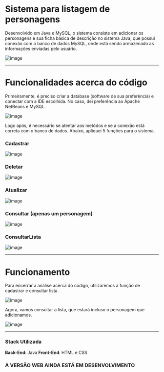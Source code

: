# Sistema para listagem de personagens

Desenvolvido em Java e MySQL, o sistema consiste em adicionar os personagens e sua ficha básica de descrição no sistema Java, que possui conexão com o banco de dados MySQL, onde está sendo armazenado as informações enviadas pelo usuário.

![image](https://github.com/user-attachments/assets/c0e04e01-dd1f-4ded-8c96-40812940e5c8)

---

# Funcionalidades acerca do código

Primeiramente, é preciso criar a database (software de sua preferência) e conectar com a IDE escolhida. No caso, dei preferência ao Apache NetBeans e MySQL.

![image](https://github.com/user-attachments/assets/1e6f3f4a-8c3e-4182-8b05-722761a28636)


Logo após, é necessário se atentar aos metódos e se a conexão está correta com o banco de dados. Abaixo, apliquei 5 funções para o sistema.

### Cadastrar

![image](https://github.com/user-attachments/assets/1fdec11a-92a1-4140-b013-54bca53640c5)

### Deletar

![image](https://github.com/user-attachments/assets/dcc40bfb-4836-45ec-aa3c-bbd09fbb0b6c)

### Atualizar

![image](https://github.com/user-attachments/assets/e1db57f2-8c52-49e0-a399-e21e81f895b7)

### Consultar (apenas um personagem)

![image](https://github.com/user-attachments/assets/12353ce9-dd82-469a-9ee0-d75d62e37c65)

### ConsultarLista

![image](https://github.com/user-attachments/assets/983f6f79-4107-45dd-9e9b-2fa137df7c8d)

---

# Funcionamento

Para encerrar a análise acerca do código, utilizaremos a função de cadastrar e consultar lista.

![image](https://github.com/user-attachments/assets/fcb0428b-61cc-428e-925a-87771367c9b8)

Agora, vamos consultar a lista, que estará incluso o personagem que adicionamos.

![image](https://github.com/user-attachments/assets/9fc1117e-1103-42ef-9a9c-faef98dbd846)

---

### Stack Utilizada

**Back-End**: Java
**Front-End**: HTML e CSS

### A VERSÃO WEB AINDA ESTÁ EM DESENVOLVIMENTO


